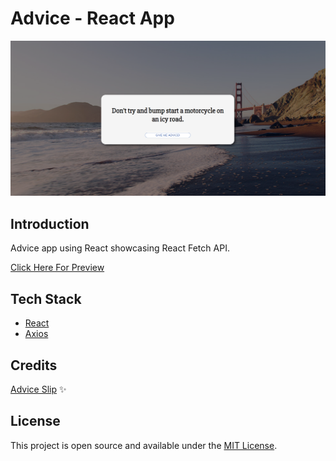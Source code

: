 # Advice - React App

![Advice App Home Page](https://raw.githubusercontent.com/superneutrino8/advice-app/master/src/images/homepage-snippet.png)

## Introduction

Advice app using React showcasing React Fetch API.<br />

[Click Here For Preview](https://superneutrino8.github.io/advice-app/)

## Tech Stack

- [React](https://github.com/facebook/react)
- [Axios](https://github.com/axios/axios)

## Credits

[Advice Slip](https://api.adviceslip.com/) :sparkles:

## License

This project is open source and available under the [MIT License](LICENSE.md).
